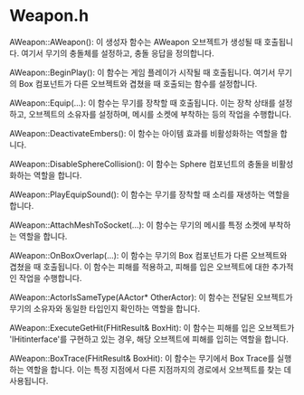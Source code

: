 # Weapon.h

AWeapon::AWeapon(): 이 생성자 함수는 AWeapon 오브젝트가 생성될 때 호출됩니다. 여기서 무기의 충돌체를 설정하고, 충돌 응답을 정의합니다.

AWeapon::BeginPlay(): 이 함수는 게임 플레이가 시작될 때 호출됩니다. 여기서 무기의 Box 컴포넌트가 다른 오브젝트와 겹쳤을 때 호출되는 함수를 설정합니다.

AWeapon::Equip(...): 이 함수는 무기를 장착할 때 호출됩니다. 이는 장착 상태를 설정하고, 오브젝트의 소유자를 설정하며, 메시를 소켓에 부착하는 등의 작업을 수행합니다.

AWeapon::DeactivateEmbers(): 이 함수는 아이템 효과를 비활성화하는 역할을 합니다.

AWeapon::DisableSphereCollision(): 이 함수는 Sphere 컴포넌트의 충돌을 비활성화하는 역할을 합니다.

AWeapon::PlayEquipSound(): 이 함수는 무기를 장착할 때 소리를 재생하는 역할을 합니다.

AWeapon::AttachMeshToSocket(...): 이 함수는 무기의 메시를 특정 소켓에 부착하는 역할을 합니다.

AWeapon::OnBoxOverlap(...): 이 함수는 무기의 Box 컴포넌트가 다른 오브젝트와 겹쳤을 때 호출됩니다. 이 함수는 피해를 적용하고, 피해를 입은 오브젝트에 대한 추가적인 작업을 수행합니다.

AWeapon::ActorIsSameType(AActor* OtherActor): 이 함수는 전달된 오브젝트가 무기의 소유자와 동일한 타입인지 확인하는 역할을 합니다.

AWeapon::ExecuteGetHit(FHitResult& BoxHit): 이 함수는 피해를 입은 오브젝트가 'IHitinterface'를 구현하고 있는 경우, 해당 오브젝트에 피해를 입히는 역할을 합니다.

AWeapon::BoxTrace(FHitResult& BoxHit): 이 함수는 무기에서 Box Trace를 실행하는 역할을 합니다. 이는 특정 지점에서 다른 지점까지의 경로에서 오브젝트를 찾는 데 사용됩니다.
